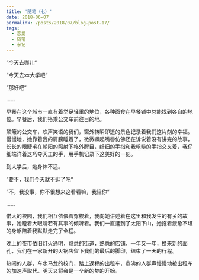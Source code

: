 ```yaml
---
title: '随笔（七）'
date: 2018-06-07
permalink: /posts/2018/07/blog-post-17/
tags:
  - 恋爱
  - 随笔
  - 杂记
---
```


”今天去哪儿“

”今天去xx大学吧“

”那好吧“

……

早餐在这个城市一直有着举足轻重的地位，各种面食在早餐铺中总能找到各自的地位。早餐后，我们搭乘公交车前往目的地。

颠簸的公交车，欢声笑语的我们，窗外转瞬即逝的景色记录着我们这片刻的幸福。慢慢地，她靠着我的肩膀睡着了，微微噘起嘴唇仿佛还在诉说着没有讲完的故事，长长的眼睫毛在朝阳的照射下格外醒目，纤细的手指和我粗糙的手指交叉着，我仔细端详着这巧夺天工的手，用手机记录下这美好的一刻。

到大学后，她身体不适。

”要不，我们今天就不逛了吧“

”不，我没事，你不很想来这看看嘛，我陪你“

……

偌大的校园，我们相互依偎着穿梭着，我向她讲述着在这里和我发生的有关的故事，她瞪着大眼睛若有其事的倾听着。我们一直逛到了太阳下山，她拖着疲惫不堪的身躯陪着我默默走完了全程。

晚上的夜市依旧灯火通明，熟悉的街道，熟悉的店铺，一年又一年，换来新的面孔，我们在一家新开的火锅店留下我们的最后的脚印，结束了一天的行程。

热闹的人群，车水马龙的校门，踏上返程的出租车，鼎沸的人群声慢慢地被出租车的加速声取代。明天又将会是一个新的梦的开始。
